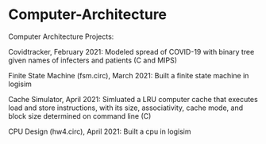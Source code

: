 # Computer-Architecture

Computer Architecture Projects:

Covidtracker, February 2021: Modeled spread of COVID-19 with binary tree given names of infecters and patients (C and MIPS)

Finite State Machine (fsm.circ), March 2021: Built a finite state machine in logisim

Cache Simulator, April 2021: Simluated a LRU computer cache that executes load and store instructions, with its size, associativity, cache mode, and block size determined on command line (C)

CPU Design (hw4.circ), April 2021: Built a cpu in logisim
